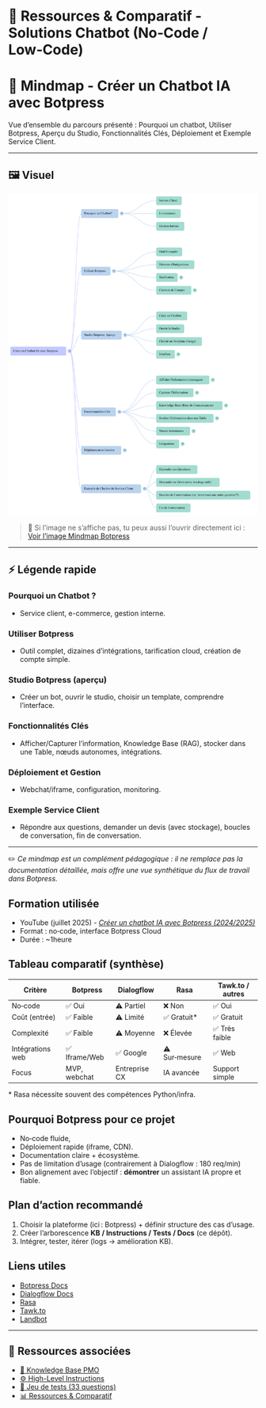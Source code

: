 # 📑 Ressources & Comparatif - Solutions Chatbot (No‑Code / Low‑Code)

# 🌸 Mindmap - Créer un Chatbot IA avec Botpress

Vue d’ensemble du parcours présenté : Pourquoi un chatbot, Utiliser Botpress, Aperçu du Studio, Fonctionnalités Clés, Déploiement et Exemple Service Client.

---

## 🖼️ Visuel

![Mindmap Botpress](./assets/Mindmap_Botpress.png)

> 🔗 Si l’image ne s’affiche pas, tu peux aussi l’ouvrir directement ici :  
> [Voir l’image Mindmap Botpress](https://github.com/Eddyazebaze/pmo-chatbot/blob/main/docs/assets/Mindmap_Botpress.png)

---

## ⚡ Légende rapide

### **Pourquoi un Chatbot ?**
- Service client, e-commerce, gestion interne.

### **Utiliser Botpress**
- Outil complet, dizaines d’intégrations, tarification cloud, création de compte simple.

### **Studio Botpress (aperçu)**
- Créer un bot, ouvrir le studio, choisir un template, comprendre l’interface.

### **Fonctionnalités Clés**
- Afficher/Capturer l’information, Knowledge Base (RAG), stocker dans une Table, nœuds autonomes, intégrations.

### **Déploiement et Gestion**
- Webchat/iframe, configuration, monitoring.

### **Exemple Service Client**
- Répondre aux questions, demander un devis (avec stockage), boucles de conversation, fin de conversation.

---

✏️ *Ce mindmap est un complément pédagogique : il ne remplace pas la documentation détaillée, mais offre une vue synthétique du flux de travail dans Botpress.*


## Formation utilisée
- YouTube (juillet 2025) - *[Créer un chatbot IA avec Botpress (2024/2025)](https://www.youtube.com/watch?v=nDdDs-z5HxU)*  
- Format : no‑code, interface Botpress Cloud
- Durée : ~1heure

## Tableau comparatif (synthèse)
| Critère            | Botpress        | Dialogflow     | Rasa          | Tawk.to / autres |
|--------------------|-----------------|----------------|---------------|------------------|
| No‑code            | ✅ Oui          | ⚠️ Partiel     | ❌ Non        | ✅ Oui           |
| Coût (entrée)      | ✅ Faible       | ⚠️ Limité      | ✅ Gratuit*   | ✅ Gratuit       |
| Complexité         | ✅ Faible       | ⚠️ Moyenne     | ❌ Élevée     | ✅ Très faible   |
| Intégrations web   | ✅ Iframe/Web   | ✅ Google      | ⚠️ Sur‑mesure | ✅ Web           |
| Focus              | MVP, webchat    | Entreprise CX  | IA avancée    | Support simple   |

\* Rasa nécessite souvent des compétences Python/infra.

## Pourquoi Botpress pour ce projet
- No‑code fluide, 
- Déploiement rapide (iframe, CDN).  
- Documentation claire + écosystème.
- Pas de limitation d’usage (contrairement à Dialogflow : 180 req/min)
- Bon alignement avec l’objectif : **démontrer** un assistant IA propre et fiable.

## Plan d’action recommandé
1. Choisir la plateforme (ici : Botpress) + définir structure des cas d’usage.  
2. Créer l’arborescence **KB / Instructions / Tests / Docs** (ce dépôt).  
3. Intégrer, tester, itérer (logs → amélioration KB).

## Liens utiles
- [Botpress Docs](https://botpress.com/docs/)
- [Dialogflow Docs](https://cloud.google.com/dialogflow/docs)
- [Rasa](https://rasa.com/)
- [Tawk.to](https://www.tawk.to/)
- [Landbot](https://landbot.io/)

---

## 📎 Ressources associées
- [📘 Knowledge Base PMO](../kb/KB_PMO_Chatbot.md)  
- [⚙️ High-Level Instructions](../kb/HighLevel_Instructions_PMO.md)  
- [🧪 Jeu de tests (33 questions)](../tests/QA_Test_Set.md)  
- [📊 Ressources & Comparatif](./Ressources_Comparatif_Chatbot.md)  
